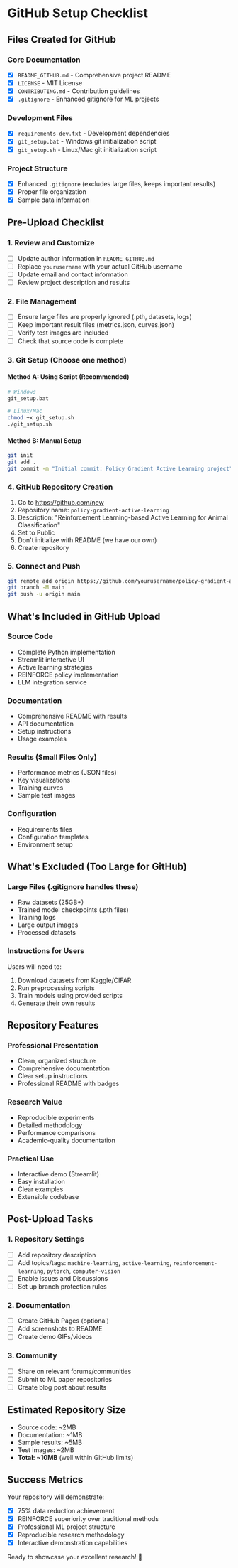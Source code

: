 # GitHub Setup Checklist

## Files Created for GitHub

### Core Documentation
- [x] `README_GITHUB.md` - Comprehensive project README
- [x] `LICENSE` - MIT License
- [x] `CONTRIBUTING.md` - Contribution guidelines
- [x] `.gitignore` - Enhanced gitignore for ML projects

### Development Files
- [x] `requirements-dev.txt` - Development dependencies
- [x] `git_setup.bat` - Windows git initialization script
- [x] `git_setup.sh` - Linux/Mac git initialization script

### Project Structure
- [x] Enhanced `.gitignore` (excludes large files, keeps important results)
- [x] Proper file organization
- [x] Sample data information

## Pre-Upload Checklist

### 1. Review and Customize
- [ ] Update author information in `README_GITHUB.md`
- [ ] Replace `yourusername` with your actual GitHub username
- [ ] Update email and contact information
- [ ] Review project description and results

### 2. File Management
- [ ] Ensure large files are properly ignored (.pth, datasets, logs)
- [ ] Keep important result files (metrics.json, curves.json)
- [ ] Verify test images are included
- [ ] Check that source code is complete

### 3. Git Setup (Choose one method)

#### Method A: Using Script (Recommended)
```bash
# Windows
git_setup.bat

# Linux/Mac
chmod +x git_setup.sh
./git_setup.sh
```

#### Method B: Manual Setup
```bash
git init
git add .
git commit -m "Initial commit: Policy Gradient Active Learning project"
```

### 4. GitHub Repository Creation
1. Go to https://github.com/new
2. Repository name: `policy-gradient-active-learning`
3. Description: "Reinforcement Learning-based Active Learning for Animal Classification"
4. Set to Public
5. Don't initialize with README (we have our own)
6. Create repository

### 5. Connect and Push
```bash
git remote add origin https://github.com/yourusername/policy-gradient-active-learning.git
git branch -M main
git push -u origin main
```

## What's Included in GitHub Upload

### Source Code
- Complete Python implementation
- Streamlit interactive UI
- Active learning strategies
- REINFORCE policy implementation
- LLM integration service

### Documentation
- Comprehensive README with results
- API documentation
- Setup instructions
- Usage examples

### Results (Small Files Only)
- Performance metrics (JSON files)
- Key visualizations
- Training curves
- Sample test images

### Configuration
- Requirements files
- Configuration templates
- Environment setup

## What's Excluded (Too Large for GitHub)

### Large Files (.gitignore handles these)
- Raw datasets (25GB+)
- Trained model checkpoints (.pth files)
- Training logs
- Large output images
- Processed datasets

### Instructions for Users
Users will need to:
1. Download datasets from Kaggle/CIFAR
2. Run preprocessing scripts
3. Train models using provided scripts
4. Generate their own results

## Repository Features

### Professional Presentation
- Clean, organized structure
- Comprehensive documentation
- Clear setup instructions
- Professional README with badges

### Research Value
- Reproducible experiments
- Detailed methodology
- Performance comparisons
- Academic-quality documentation

### Practical Use
- Interactive demo (Streamlit)
- Easy installation
- Clear examples
- Extensible codebase

## Post-Upload Tasks

### 1. Repository Settings
- [ ] Add repository description
- [ ] Add topics/tags: `machine-learning`, `active-learning`, `reinforcement-learning`, `pytorch`, `computer-vision`
- [ ] Enable Issues and Discussions
- [ ] Set up branch protection rules

### 2. Documentation
- [ ] Create GitHub Pages (optional)
- [ ] Add screenshots to README
- [ ] Create demo GIFs/videos

### 3. Community
- [ ] Share on relevant forums/communities
- [ ] Submit to ML paper repositories
- [ ] Create blog post about results

## Estimated Repository Size
- Source code: ~2MB
- Documentation: ~1MB
- Sample results: ~5MB
- Test images: ~2MB
- **Total: ~10MB** (well within GitHub limits)

## Success Metrics
Your repository will demonstrate:
- [x] 75% data reduction achievement
- [x] REINFORCE superiority over traditional methods
- [x] Professional ML project structure
- [x] Reproducible research methodology
- [x] Interactive demonstration capabilities

Ready to showcase your excellent research! 🚀